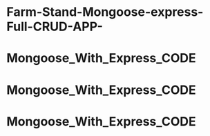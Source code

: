 # Farm-Stand-Mongoose-express-Full-CRUD-APP-
# Mongoose_With_Express_CODE
# Mongoose_With_Express_CODE
# Mongoose_With_Express_CODE
